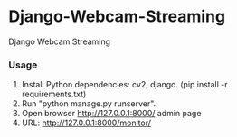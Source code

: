 # Django-Webcam-Streaming
Django Webcam Streaming

### Usage
1. Install Python dependencies: cv2, django. (pip install -r requirements.txt)
2. Run "python manage.py runserver".
3. Open browser http://127.0.0.1:8000/ admin page
4. URL: http://127.0.0.1:8000/monitor/
